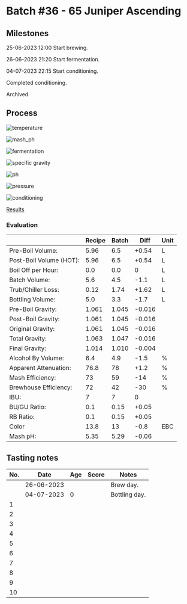 # Batch #36 - 65 Juniper Ascending

## Milestones

25-06-2023 12:00 Start brewing.

26-06-2023 21:20 Start fermentation.

04-07-2023 22:15 Start conditioning.

Completed conditioning.

Archived.

## Process

![temperature](temperature.png)

![mash_ph](mash_ph.png)

![fermentation](fermentation.png)

![specific gravity](gravity.png)

![ph](ph.png)

![pressure](pressure.png)

![conditioning](conditioning.png)

[Results](./Batch__results.pdf)

### Evaluation

|                         | Recipe | Batch | Diff   | Unit |
|-------------------------|--------|-------|--------|------|
| Pre-Boil Volume:        | 5.96   | 6.5   | +0.54  | L    |
| Post-Boil Volume (HOT): | 5.96   | 6.5   | +0.54  | L    |
| Boil Off per Hour:      | 0.0    | 0.0   |  0     | L    |
| Batch Volume:           | 5.6    | 4.5   | -1.1   | L    |
| Trub/Chiller Loss:      | 0.12   | 1.74  | +1.62  | L    |
| Bottling Volume:        | 5.0    | 3.3   | -1.7   | L    |
| Pre-Boil Gravity:       | 1.061  | 1.045 | -0.016 |      |
| Post-Boil Gravity:      | 1.061  | 1.045 | -0.016 |      |
| Original Gravity:       | 1.061  | 1.045 | -0.016 |      |
| Total Gravity:          | 1.063  | 1.047 | -0.016 |      |
| Final Gravity:          | 1.014  | 1.010 | -0.004 |      |
| Alcohol By Volume:      | 6.4    | 4.9   | -1.5   | %    |
| Apparent Attenuation:   | 76.8   | 78    | +1.2   | %    |
| Mash Efficiency:        | 73     | 59    | -14    | %    |
| Brewhouse Efficiency:   | 72     | 42    | -30    | %    |
| IBU:                    | 7      | 7     |  0     |      |
| BU/GU Ratio:            | 0.1    | 0.15  | +0.05  |      |
| RB Ratio:               | 0.1    | 0.15  | +0.05  |      |
| Color                   | 13.8   | 13    | -0.8   | EBC  |
| Mash pH:                | 5.35   | 5.29  | -0.06  |      |

## Tasting notes

| No. | Date       | Age | Score | Notes |
|-----|------------|-----|-------|-------|
|     | 26-06-2023 |     |       | Brew day. |
|     | 04-07-2023 |   0 |       | Bottling day. |
|   1 |            |     |       |  |
|   2 |            |     |       |  |
|   3 |            |     |       |  |
|   4 |            |     |       |  |
|   5 |            |     |       |  |
|   6 |            |     |       |  |
|   7 |            |     |       |  |
|   8 |            |     |       |  |
|   9 |            |     |       |  |
|  10 |            |     |       |  |
